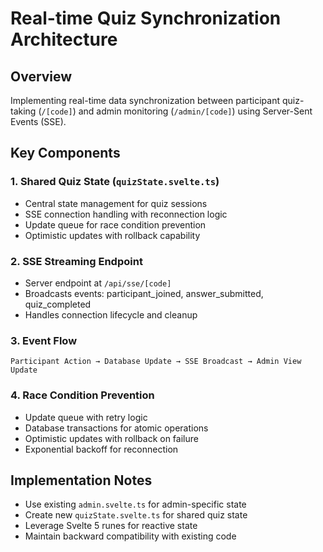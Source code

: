 # Real-time Quiz Synchronization Architecture

## Overview
Implementing real-time data synchronization between participant quiz-taking (`/[code]`) and admin monitoring (`/admin/[code]`) using Server-Sent Events (SSE).

## Key Components

### 1. Shared Quiz State (`quizState.svelte.ts`)
- Central state management for quiz sessions
- SSE connection handling with reconnection logic
- Update queue for race condition prevention
- Optimistic updates with rollback capability

### 2. SSE Streaming Endpoint
- Server endpoint at `/api/sse/[code]`
- Broadcasts events: participant_joined, answer_submitted, quiz_completed
- Handles connection lifecycle and cleanup

### 3. Event Flow
```
Participant Action → Database Update → SSE Broadcast → Admin View Update
```

### 4. Race Condition Prevention
- Update queue with retry logic
- Database transactions for atomic operations
- Optimistic updates with rollback on failure
- Exponential backoff for reconnection

## Implementation Notes
- Use existing `admin.svelte.ts` for admin-specific state
- Create new `quizState.svelte.ts` for shared quiz state
- Leverage Svelte 5 runes for reactive state
- Maintain backward compatibility with existing code